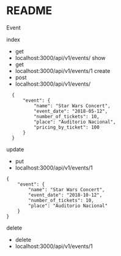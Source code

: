 # README

Event

index
- get
- localhost:3000/api/v1/events/
show
- get
- localhost:3000/api/v1/events/1
create
- post
- localhost:3000/api/v1/events/
```
  {
      "event": {
          "name": "Star Wars Concert",
          "event_date": "2018-05-12",
          "number_of_tickets": 10,
          "place": "Auditorio Nacional",
          "pricing_by_ticket": 100
      }
  }
```
update
- put
- localhost:3000/api/v1/events/1
```
{
    "event": {
        "name": "Star Wars Concert",
        "event_date": "2018-10-12",
        "number_of_tickets": 10,
        "place": "Auditorio Nacional"
    }
}
```
delete
- delete
- localhost:3000/api/v1/events/1
